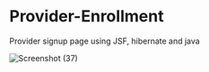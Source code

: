 # Provider-Enrollment
Provider signup page using JSF,  hibernate and java

![Screenshot (37)](https://user-images.githubusercontent.com/61154670/226172930-6b80568e-d1d8-4fea-bfe1-21fb77e4aa5b.png)
